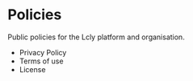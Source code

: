 # Policies
Public policies for the Lcly platform and organisation.

- Privacy Policy
- Terms of use
- License
